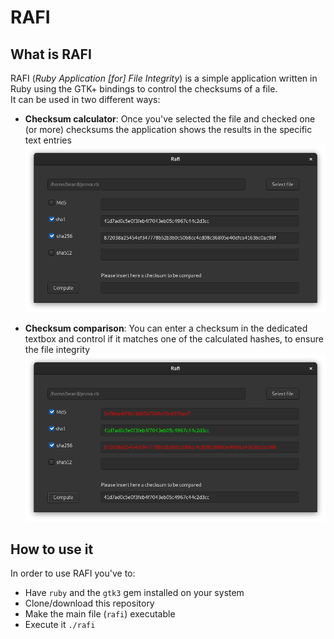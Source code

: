 # RAFI

## What is RAFI
RAFI (*Ruby Application [for] File Integrity*) is a simple application written in Ruby using the GTK+ bindings to control the checksums of a file.<br>
It can be used in two different ways:
* **Checksum calculator**:
Once you've selected the file and checked one (or more) checksums the application shows the results in the specific text entries
![](/pics/rafi1.png)

* **Checksum comparison**:
You can enter a checksum in the dedicated textbox and control if it matches one of the calculated hashes, to ensure the file integrity
![](pics/rafi2.png)

## How to use it
In order to use RAFI you've to:
* Have `ruby` and the `gtk3` gem installed on your system
* Clone/download this repository
* Make the main file (`rafi`) executable
* Execute it `./rafi`
